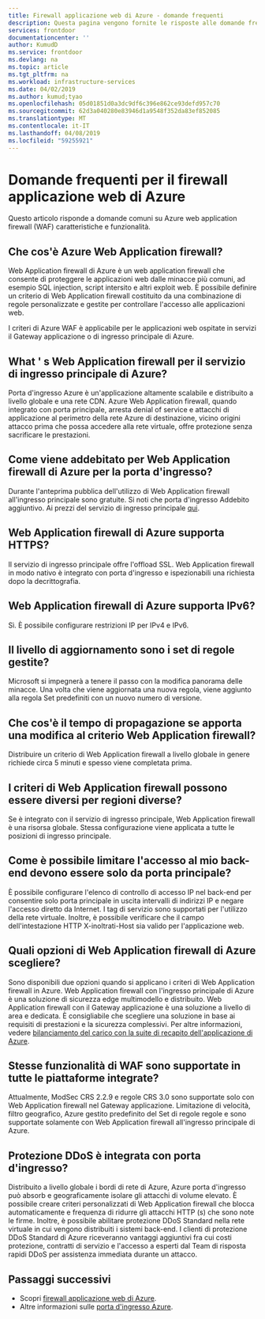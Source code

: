 ```yaml
---
title: Firewall applicazione web di Azure - domande frequenti
description: Questa pagina vengono fornite le risposte alle domande frequenti sul servizio di ingresso principale di Azure
services: frontdoor
documentationcenter: ''
author: KumudD
ms.service: frontdoor
ms.devlang: na
ms.topic: article
ms.tgt_pltfrm: na
ms.workload: infrastructure-services
ms.date: 04/02/2019
ms.author: kumud;tyao
ms.openlocfilehash: 05d01851d0a3dc9df6c396e862ce93defd957c70
ms.sourcegitcommit: 62d3a040280e83946d1a9548f352da83ef852085
ms.translationtype: MT
ms.contentlocale: it-IT
ms.lasthandoff: 04/08/2019
ms.locfileid: "59255921"
---
```

# <a name="frequently-asked-questions-for-azure-web-application-firewall"></a>Domande frequenti per il firewall applicazione web di Azure

Questo articolo risponde a domande comuni su Azure web application firewall (WAF) caratteristiche e funzionalità. 

## <a name="what-is-azure-waf"></a>Che cos'è Azure Web Application firewall?

Web Application firewall di Azure è un web application firewall che consente di proteggere le applicazioni web dalle minacce più comuni, ad esempio SQL injection, script intersito e altri exploit web. È possibile definire un criterio di Web Application firewall costituito da una combinazione di regole personalizzate e gestite per controllare l'accesso alle applicazioni web.

I criteri di Azure WAF è applicabile per le applicazioni web ospitate in servizi il Gateway applicazione o di ingresso principale di Azure.

## <a name="what-is-waf-for-azure-front-door-service"></a>What ' s Web Application firewall per il servizio di ingresso principale di Azure? 

Porta d'ingresso Azure è un'applicazione altamente scalabile e distribuito a livello globale e una rete CDN. Azure Web Application firewall, quando integrato con porta principale, arresta denial of service e attacchi di applicazione al perimetro della rete Azure di destinazione, vicino origini attacco prima che possa accedere alla rete virtuale, offre protezione senza sacrificare le prestazioni.

## <a name="how-will-i-be-charged-for-azure-waf-for-front-door"></a>Come viene addebitato per Web Application firewall di Azure per la porta d'ingresso?
Durante l'anteprima pubblica dell'utilizzo di Web Application firewall all'ingresso principale sono gratuite. Si noti che porta d'ingresso Addebito aggiuntivo. Ai prezzi del servizio di ingresso principale [qui](https://azure.microsoft.com/pricing/details/frontdoor/).

## <a name="does-azure-waf-support-https"></a>Web Application firewall di Azure supporta HTTPS?

Il servizio di ingresso principale offre l'offload SSL. Web Application firewall in modo nativo è integrato con porta d'ingresso e ispezionabili una richiesta dopo la decrittografia.

## <a name="does-azure-waf-support-ipv6"></a>Web Application firewall di Azure supporta IPv6?

Sì. È possibile configurare restrizioni IP per IPv4 e IPv6.

## <a name="how-up-to-date-are-the-managed-rule-sets"></a>Il livello di aggiornamento sono i set di regole gestite?

Microsoft si impegnerà a tenere il passo con la modifica panorama delle minacce. Una volta che viene aggiornata una nuova regola, viene aggiunto alla regola Set predefiniti con un nuovo numero di versione.

## <a name="what-is-the-propagation-time-if-i-make-a-change-to-my-waf-policy"></a>Che cos'è il tempo di propagazione se apporta una modifica al criterio Web Application firewall?

Distribuire un criterio di Web Application firewall a livello globale in genere richiede circa 5 minuti e spesso viene completata prima.

## <a name="can-waf-policies-be-different-for-different-regions"></a>I criteri di Web Application firewall possono essere diversi per regioni diverse?

Se è integrato con il servizio di ingresso principale, Web Application firewall è una risorsa globale. Stessa configurazione viene applicata a tutte le posizioni di ingresso principale.
 
## <a name="how-do-i-limit-access-to-my-back-end-to-be-from-front-door-only"></a>Come è possibile limitare l'accesso al mio back-end devono essere solo da porta principale?

È possibile configurare l'elenco di controllo di accesso IP nel back-end per consentire solo porta principale in uscita intervalli di indirizzi IP e negare l'accesso diretto da Internet. I tag di servizio sono supportati per l'utilizzo della rete virtuale. Inoltre, è possibile verificare che il campo dell'intestazione HTTP X-inoltrati-Host sia valido per l'applicazione web.




## <a name="which-azure-waf-options-should-i-choose"></a>Quali opzioni di Web Application firewall di Azure scegliere?

Sono disponibili due opzioni quando si applicano i criteri di Web Application firewall in Azure. Web Application firewall con l'ingresso principale di Azure è una soluzione di sicurezza edge multimodello e distribuito. Web Application firewall con il Gateway applicazione è una soluzione a livello di area e dedicata. È consigliabile che scegliere una soluzione in base ai requisiti di prestazioni e la sicurezza complessivi. Per altre informazioni, vedere [bilanciamento del carico con la suite di recapito dell'applicazione di Azure](https://docs.microsoft.com/azure/frontdoor/front-door-lb-with-azure-app-delivery-suite).


## <a name="do-you-support-same-waf-features-in-all-integrated-platforms"></a>Stesse funzionalità di WAF sono supportate in tutte le piattaforme integrate?

Attualmente, ModSec CRS 2.2.9 e regole CRS 3.0 sono supportate solo con Web Application firewall nel Gateway applicazione. Limitazione di velocità, filtro geografico, Azure gestito predefinito del Set di regole regole e sono supportate solamente con Web Application firewall all'ingresso principale di Azure.

## <a name="is-ddos-protection-integrated-with-front-door"></a>Protezione DDoS è integrata con porta d'ingresso? 

Distribuito a livello globale i bordi di rete di Azure, Azure porta d'ingresso può absorb e geograficamente isolare gli attacchi di volume elevato. È possibile creare criteri personalizzati di Web Application firewall che blocca automaticamente e frequenza di ridurre gli attacchi HTTP (s) che sono note le firme. Inoltre, è possibile abilitare protezione DDoS Standard nella rete virtuale in cui vengono distribuiti i sistemi back-end. I clienti di protezione DDoS Standard di Azure riceveranno vantaggi aggiuntivi fra cui costi protezione, contratti di servizio e l'accesso a esperti dal Team di risposta rapidi DDoS per assistenza immediata durante un attacco. 

## <a name="next-steps"></a>Passaggi successivi

- Scopri [firewall applicazione web di Azure](waf-overview.md).
- Altre informazioni sulle [porta d'ingresso Azure](front-door-overview.md).
